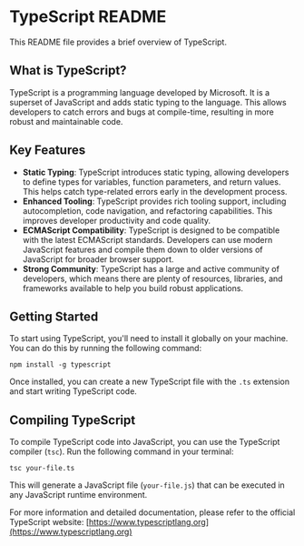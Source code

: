 # TypeScript README

This README file provides a brief overview of TypeScript.

## What is TypeScript?

TypeScript is a programming language developed by Microsoft. It is a superset of JavaScript and adds static typing to the language. This allows developers to catch errors and bugs at compile-time, resulting in more robust and maintainable code.

## Key Features

- **Static Typing**: TypeScript introduces static typing, allowing developers to define types for variables, function parameters, and return values. This helps catch type-related errors early in the development process.
- **Enhanced Tooling**: TypeScript provides rich tooling support, including autocompletion, code navigation, and refactoring capabilities. This improves developer productivity and code quality.
- **ECMAScript Compatibility**: TypeScript is designed to be compatible with the latest ECMAScript standards. Developers can use modern JavaScript features and compile them down to older versions of JavaScript for broader browser support.
- **Strong Community**: TypeScript has a large and active community of developers, which means there are plenty of resources, libraries, and frameworks available to help you build robust applications.

## Getting Started

To start using TypeScript, you'll need to install it globally on your machine. You can do this by running the following command:

```
npm install -g typescript
```

Once installed, you can create a new TypeScript file with the `.ts` extension and start writing TypeScript code.

## Compiling TypeScript

To compile TypeScript code into JavaScript, you can use the TypeScript compiler (`tsc`). Run the following command in your terminal:

```
tsc your-file.ts
```

This will generate a JavaScript file (`your-file.js`) that can be executed in any JavaScript runtime environment.

For more information and detailed documentation, please refer to the official TypeScript website: [https://www.typescriptlang.org](https://www.typescriptlang.org)
